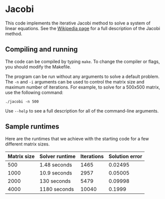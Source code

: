 # Jacobi

This code implements the iterative Jacobi method to solve a system of linear equations.
See the [Wikipedia page](https://en.wikipedia.org/wiki/Jacobi_method) for a full description of the Jacobi method.

## Compiling and running

The code can be compiled by typing `make`. To change the compiler or flags, you should modify the Makefile.

The program can be run without any arguments to solve a default problem.
The `-n` and `-i` arguments can be used to control the matrix size and maximum number of iterations.
For example, to solve for a 500x500 matrix, use the following command:

    ./jacobi -n 500

Use `--help` to see a full description for all of the command-line arguments.

## Sample runtimes

Here are the runtimes that we achieve with the starting code for a few different matrix sizes.

| Matrix size | Solver runtime | Iterations | Solution error |
| ----------- | -------------- | ---------- | -------------- |
|     500     |  1.48 seconds  |    1465    |    0.02495     |
|    1000     |  10.9 seconds  |    2957    |    0.05005     |
|    2000     |   130 seconds  |    5479    |    0.09998     |
|    4000     |  1180 seconds  |   10040    |    0.1999      |